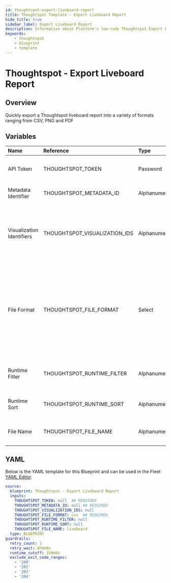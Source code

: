 ```yaml
---
id: thoughtspot-export-liveboard-report
title: Thoughtspot Template - Export Liveboard Report
hide_title: true
sidebar_label: Export Liveboard Report
description: Information about Platform's low-code Thoughtspot Export Liveboard Report blueprint. Quickly export a Thoughtspot liveboard report into a variety of formats ranging from CSV, PNG, and PDF 
keywords:
    - thoughtspot
    - blueprint
    - template
---
```


# Thoughtspot - Export Liveboard Report

## Overview
Quickly export a Thoughtspot liveboard report into a variety of formats ranging from CSV, PNG and PDF

## Variables

| Name | Reference | Type | Required | Default | Options | Description |
|:-----|:----------|:-----|:---------|:--------|:--------|:------------|
| API Token | THOUGHTSPOT_TOKEN  | Password |:white_check_mark: | - | - | The API token generated in Thoughtspot |
| Metadata Identifier | THOUGHTSPOT_METADATA_ID  | Alphanumeric |:white_check_mark: | - | - | The ID of the associated liveboard  |
| Visualization Identifiers | THOUGHTSPOT_VISUALIZATION_IDS  | Alphanumeric |:heavy_minus_sign: | - | - | The optional list of specific visualizations to include in the export. If omitted then all will be included |
| File Format | THOUGHTSPOT_FILE_FORMAT  | Select |:white_check_mark: | `csv` | CSV: `csv`<br></br><br></br>PDF: `pdf`<br></br><br></br>PNG: `png`<br></br><br></br> | The desired file format for the export to have |
| Runtime Filter | THOUGHTSPOT_RUNTIME_FILTER  | Alphanumeric |:heavy_minus_sign: | - | - | A column condition to filter the exported data |
| Runtime Sort | THOUGHTSPOT_RUNTIME_SORT  | Alphanumeric |:heavy_minus_sign: | - | - | A column sort to sort the output data |
| File Name | THOUGHTSPOT_FILE_NAME  | Alphanumeric |:heavy_minus_sign: | `liveboard` | - | The name of the download file to have |


## YAML
Below is the YAML template for this Blueprint and can be used in the Fleet [YAML Editor](../../reference/fleets/yaml-editor.md).
```yaml
source:
  blueprint: Thoughtspot - Export Liveboard Report
  inputs:
    THOUGHTSPOT_TOKEN: null  ## REQUIRED
    THOUGHTSPOT_METADATA_ID: null ## REQUIRED
    THOUGHTSPOT_VISUALIZATION_IDS: null
    THOUGHTSPOT_FILE_FORMAT: csv  ## REQUIRED
    THOUGHTSPOT_RUNTIME_FILTER: null
    THOUGHTSPOT_RUNTIME_SORT: null
    THOUGHTSPOT_FILE_NAME: liveboard
  type: BLUEPRINT
guardrails:
  retry_count: 1
  retry_wait: 0h0m0s
  runtime_cutoff: 1h0m0s
  exclude_exit_code_ranges:
    - '200'
    - '202'
    - '203'
    - '204'

```
